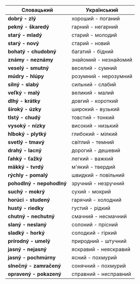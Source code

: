 | Словацький                | Український           |
| ------------------------- | --------------------- |
| **dobrý - zlý**           | хороший - поганий     |
| **pekný - škaredý**       | гарний - негарний     |
| **starý - mladý**         | старий - молодий      |
| **starý - nový**          | старий - новий        |
| **bohatý - chudobný**     | багатий - бідний      |
| **známy - neznámy**       | знайомий - незнайомий |
| **veselý - smutný**       | веселий - сумний      |
| **múdry - hlúpy**         | розумний - нерозумний |
| **silný - slabý**         | сильний - слабий      |
| **veľký - malý**          | великий - малий       |
| **dlhý - krátky**         | довгий - короткий     |
| **široký - úzky**         | широкий - вузький     |
| **tlstý - chudý**         | товстий - тонкий      |
| **vysoký - nízky**        | високий - низький     |
| **hlboký - plytký**       | глибокий - мілкий     |
| **svetlý - tmavý**        | світлий - темний      |
| **drahý - lacný**         | дорогий - дешевий     |
| **ľahký - ťažký**         | легкий - важкий       |
| **mäkký - tvrdý**         | м'який - твердий      |
| **rýchly - pomalý**       | швидкий - повільний   |
| **pohodlný - nepohodlný** | зручний - незручний   |
| **suchý - mokrý**         | сухий - мокрий        |
| **horúci - studený**      | гарячий - холодний    |
| **hustý - riedky**        | густий - рідкий       |
| **chutný - nechutný**     | смачний - несмачний   |
| **slaný - neslaný**       | солоний - прісний     |
| **sladký - horký**        | солодкий - гіркий     |
| **prírodný - umelý**      | природний - штучний   |
| **jasný - nejasný**       | яскравий - неяскравий |
| **jasný - pochmúrny**     | ясний - похмурий      |
| **slnečný - zamračený**   | сонячний - похмурий   |
| **opravený - pokazený**   | справний - несправний |
